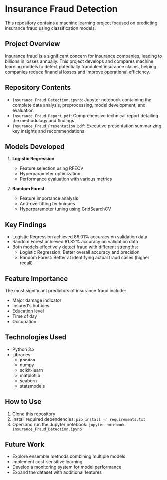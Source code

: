 # Insurance Fraud Detection

This repository contains a machine learning project focused on predicting insurance fraud using classification models.

## Project Overview

Insurance fraud is a significant concern for insurance companies, leading to billions in losses annually. This project develops and compares machine learning models to detect potentially fraudulent insurance claims, helping companies reduce financial losses and improve operational efficiency.

## Repository Contents

- `Insurance_Fraud_Detection.ipynb`: Jupyter notebook containing the complete data analysis, preprocessing, model development, and evaluation
- `Insurance_Fraud_Report.pdf`: Comprehensive technical report detailing the methodology and findings
- `Insurance_Fraud_Presentation.pdf`: Executive presentation summarizing key insights and recommendations

## Models Developed

1. **Logistic Regression**
   - Feature selection using RFECV
   - Hyperparameter optimization
   - Performance evaluation with various metrics

2. **Random Forest**
   - Feature importance analysis
   - Anti-overfitting techniques
   - Hyperparameter tuning using GridSearchCV

## Key Findings

- Logistic Regression achieved 86.01% accuracy on validation data
- Random Forest achieved 81.82% accuracy on validation data
- Both models effectively detect fraud with different strengths:
  - Logistic Regression: Better overall accuracy and precision
  - Random Forest: Better at identifying actual fraud cases (higher recall)

## Feature Importance

The most significant predictors of insurance fraud include:
- Major damage indicator
- Insured's hobbies
- Education level
- Time of day
- Occupation

## Technologies Used

- Python 3.x
- Libraries:
  - pandas
  - numpy
  - scikit-learn
  - matplotlib
  - seaborn
  - statsmodels

## How to Use

1. Clone this repository
2. Install required dependencies: `pip install -r requirements.txt`
3. Open and run the Jupyter notebook: `jupyter notebook Insurance_Fraud_Detection.ipynb`

## Future Work

- Explore ensemble methods combining multiple models
- Implement cost-sensitive learning
- Develop a monitoring system for model performance
- Expand the dataset with additional features
